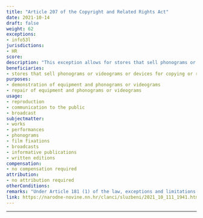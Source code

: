 ```yaml
---
title: "Article 207 of the Copyright and Related Rights Act"
date: 2021-10-14
draft: false
weight: 62
exceptions:
- info53l
jurisdictions:
- HR
score: 
description: "This exception allows for stores that sell phonograms or videograms or devices for copying or receiving sound or images, to record copyrighted works and objects of related rights on sound, image or text carriers, to communicate them from these carriers, as well as to broadcast, to the extent necessary to familiarize or test the operation of these phonograms or videograms or devices to direct customers or for their repair." 
beneficiaries:
- stores that sell phonograms or videograms or devices for copying or receiving sound or images
purposes: 
- demonstration of equipment and phonograms or videograms
- repair of equipment and phonograms or videograms
usage:
- reproduction
- communication to the public
- broadcast
subjectmatter:
- works 
- performances
- phonograms
- film fixations
- broadcasts
- informative publications
- written editions
compensation:
- no compensation required
attribution: 
- no attribution required
otherConditions: 
remarks: "Under Article 181 (1) of the law, exceptions and limitations apply to both works (which must be divulged) and other subject-matter, subject to related rights. Article 181 (2) contains the requirements of the 3-step test."
link: https://narodne-novine.nn.hr/clanci/sluzbeni/2021_10_111_1941.html?fbclid=IwAR0MqXwMhX8bMoETnGphIX3BGU0eq4_8s9B0rGMclSpPj52yxWFIEZlTR3c
---
```

---
